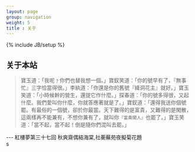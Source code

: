 ```yaml
---
layout: page
group: navigation
weight: 5
title : 关于
---
```

{% include JB/setup %}      
      
关于本站
---
   
>寶玉道：「我呢﹖你們也替我想一個。」寶釵笑道：「你的號早有了，『無事忙』三字恰當得很。」李紈道：「你還是你的舊號『絳洞花主』就好。」寶玉笑道：「小時候幹的營生，還提它作什麼。」探春道：「你的號多得很，又起什麼。我們愛叫你什麼，你就答應著就是了。」寶釵道：「還得我送你個號罷。有最俗的一個號，卻於你最當。天下難得的是富貴，又難得的是閑散，這兩樣再不能兼有，不想你兼有了，就叫你`『富貴閑人』`也罷了。」寶玉笑道：「當不起，當不起！倒是隨你們混叫去罷。」

<right> --- 紅樓夢第三十七回 秋爽齋偶結海棠,社蘅蕪苑夜擬菊花題 </right>										
s